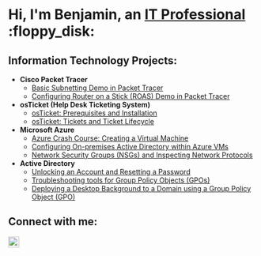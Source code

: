<h1>Hi, I'm Benjamin, an <a href="https://linkedin.com/in/Josh">IT Professional</a> :floppy_disk:</h1>

<h2>Information Technology Projects:</h2>

- <b>Cisco Packet Tracer</b>
  - [Basic Subnetting Demo in Packet Tracer](https://github.com/Benjamin-Lawson23/basic-subnetting)
  - [Configuring Router on a Stick (ROAS) Demo in Packet Tracer](https://github.com/Benjamin-Lawson23/configuring-ROAS)
- <b>osTicket (Help Desk Ticketing System)</b>
  - [osTicket: Prerequisites and Installation](https://github.com/Benjamin-Lawson23/osticket-prereqs)
  - [osTicket: Tickets and Ticket Lifecycle](https://github.com/Benjamin-Lawson23/osticket_ticket_lifecycle)
- <b>Microsoft Azure</b>
  - [Azure Crash Course: Creating a Virtual Machine](https://github.com/Benjamin-Lawson23/create_Azure_virtual_machine)
  - [Configuring On-premises Active Directory within Azure VMs](https://github.com/Benjamin-Lawson23/configure-ad)
  - [Network Security Groups (NSGs) and Inspecting Network Protocols](https://github.com/Benjamin-Lawson23/azure-network-protocols)
- <b>Active Directory</b>
  - [Unlocking an Account and Resetting a Password](https://github.com/Benjamin-Lawson23/unlock-account-AD)
  - [Troubleshooting tools for Group Policy Objects (GPOs)](https://github.com/Benjamin-Lawson23/ad-troubleshooting-tools)
  - [Deploying a  Desktop Background to a Domain using a Group Policy Object (GPO)](https://github.com/Benjamin-Lawson23/deploying-desktop-background-gpo)
<h2>Connect with me:</h2>

[<img align="left" alt="Josh | LinkedIn" width="22px" src="https://cdn.jsdelivr.net/npm/simple-icons@v3/icons/linkedin.svg" />][linkedin]

[linkedin]: https://www.linkedin.com/in/benjamin-lawson06/
